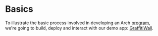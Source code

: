 # Basics

To illustrate the basic process involved in developing an Arch [program], we're going to build, deploy and interact with our demo app: [GraffitiWall].

<!-- Internal -->
[Program]: ../program/program.md

<!-- External -->
[GraffitiWall]: https://github.com/Arch-Network/arch-cli/blob/main/templates/demo/app/program/src/lib.rs
